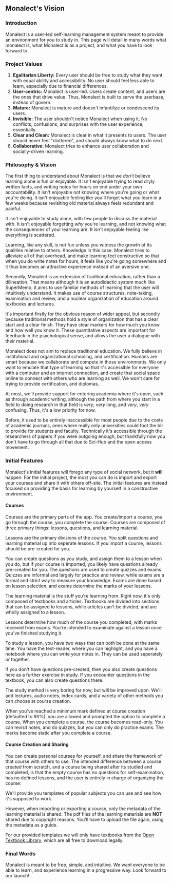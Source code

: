 ## Monalect's Vision

### Introduction

Monalect is a user-led self-learning management system meant to provide an environment for you to study in. This page will detail in many words what monalect is, what Monalect is as a project, and what you have to look forward to. 

### Project Values

1. **Egalitarian Liberty:** Every user should be free to study what they want with equal ability and accessibility. No user should feel less able to learn, especially due to financial differences.
2. **User-centric:** Monalect is user-led. Users create content, and users are the ones that drive value. Thus, Monalect is built to serve the userbase, instead of govern.
3. **Mature:** Monalect is mature and doesn't infantilize or condescend its users. 
4. **Invisible:** The user shouldn't notice Monalect when using it. No conflicts, confusions, and surprises with the user experience, essentially.
5. **Clear and Clean:** Monalect is clear in what it presents to users. The user should never feel "cluttered", and should always know what to do next.
6. **Collaborative:** Monalect tries to enhance user collaboration and socially-driven learning.

### Philosophy & Vision

The first thing to understand about Monalect is that we *don't* believe learning alone is fun or enjoyable. It isn't enjoyable trying to read dryly written facts, and writing notes for hours on end under your own accountability. It isn't enjoyable not knowing where you're going or what you're doing.  It isn't enjoyable feeling like you'll forget what you learn in a few weeks because revisiting old material always feels redundant and painful. 

It isn't enjoyable to study alone, with few people to discuss the material with. It isn't enjoyable forgetting *why* you're learning, and not knowing what the consequences of your learning are. It isn't enjoyable feeling like everything is scattered.

Learning, like any skill, is not fun unless you witness the growth of its qualities relative to others. Knowledge in this case. Monalect tries to alleviate all of that overhead, and make learning feel constructive so that when you do write notes for hours, it feels like you're going somewhere and it thus becomes an attractive experience instead of an aversive one.

Secondly, Monalect is an extension of traditional education, rather than a dilineation. That means although it is an autodidactic system much like SuperMemo, it aims to use familiar methods of learning that the user will intuitively understand. It makes use of course structures, note-taking, examination and review, and a nuclear organization of education around textbooks and lectures.

It's important firstly for the obvious reason of wider appeal, but secondly because traditional methods hold a style of organization that has a clear start and a clear finish. They have clear markers for how much you know and how well you know it. These quantitative aspects are important for feedback in the psychological sense, and allows the user a dialogue with their material.

Monalect does not aim to replace traditional education. We fully believe in institutional and organizational schooling, and certification. Humans are smart because we collaborate and compete in those environments.  We only want to emulate that type of learning so that it's accessible for everyone with a computer and an internet connection, and create that social space online to connect with others who are learning as well. We won't care for trying to provide certification, and diplomas. 

At most, we'll provide support for entering academia where it's open, such as through academic writing, although the path from where you start in a field to doing research in that field is *very*, *very* long, and *very*, *very* confusing. Thus, it's a low priority for now.

Before, it used to be entirely inaccessible for most people due to the costs of academic journals, ones where really only universities could foot the bill to provide for students and faculty. Technically it's accessible through the researchers of papers if you were outgoing enough, but thankfully now you don't have to go through all that due to Sci-Hub and the open access movement.

### Initial Features

Monalect's initial features will forego any type of social network, but it **will** happen. For the initial project, the most you can do is import and export your courses and share it with others off-site. The initial features are instead focused on providing the basis for learning by yourself in a constructive environment.

#### Courses

Courses are the primary parts of the app. You create/import a course, you go through the course, you complete the course. Courses are composed of three primary things: lessons, questions, and learning material. 

Lessons are the primary divisions of the course. You split questions and learning material up into seperate lessons. If you import a course, lessons should be pre-created for you.

You can create questions as you study, and assign them to a lesson when you do, but if your course is imported, you likely have questions already pre-created for you. The questions are used to create quizzes and exams. Quizzes are informal and largely for practice and review, while exams are a formal and strict way to measure your knowledge. Exams are done based on lesson selection, and exams determine the marks of your lessons. 

The learning material is the stuff you're learning from. Right now, it's only composed of textbooks and articles. Textbooks are divided into sections that can be assigned to lessons, while articles can't be divided, and are wholly assigned to a lesson. 

Lessons determine how much of the course you completed, with marks received from exams. You're intended to examinate against a lesson once you've finished studying it. 

To study a lesson, you have two ways that can both be done at the same time. You have the text-reader, where you can highlight, and you have a notebook where you can write your notes in. They can be used seperately or together.

If you don't have questions pre-created, then you also create questions here as a further exercise in study. If you encounter questions in the textbook, you can also create questions there.

The study method is very boring for now, but will be improved upon. We'll add lectures, audio notes, index cards, and a variety of other methods you can choose at course creation.

When you've reached a minimum mark defined at course creation (defaulted to 90%), you are allowed and prompted the option to complete a course. When you complete a course, the course becomes read-only. You can revisit notes, and do quizzes, but you can only do practice exams. The marks become static after you complete a course. 

#### Course Creation and Sharing

You can create personal courses for yourself, and share the framework of that course with others to use. The intended difference between a course created from scratch, and a course being shared after its studied and completed, is that the empty course has no questions for self-examination, has no defined lessons, and the user is entirely in charge of organizing the course.

We'll provide you templates of popular subjects you can use and see how it's supposed to work.

However, when importing or exporting a course, only the metadata of the learning material is shared. The pdf files of the learning materials are **NOT** shared due to copyright reasons. You'll have to upload the file again, using the metadata as a guide. 

For our provided templates we will only have textbooks from the [Open Textbook Library](https://open.umn.edu/opentextbooks), which are all free to download legally. 

### Final Words 

Monalect is meant to be free, simple, and intuitive. We want everyone to be able to learn, and experience learning in a progressive way. Look forward to our launch!
